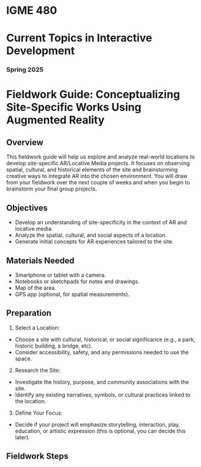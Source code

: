 # IGME 480

# Current Topics in Interactive Development

### Spring 2025

# Fieldwork Guide: Conceptualizing Site-Specific Works Using Augmented Reality

## Overview
This fieldwork guide will help us explore and analyze real-world locations to develop site-specific AR/Locative Media projects. It focuses on observing spatial, cultural, and historical elements of the site and brainstorming creative ways to integrate AR into the chosen environment. You will draw from your fieldwork over the next couple of weeks and when you begin to brainstorm your final group projects.

## Objectives
- Develop an understanding of site-specificity in the context of AR and locative media.
- Analyze the spatial, cultural, and social aspects of a location.
- Generate initial concepts for AR experiences tailored to the site.

## Materials Needed
- Smartphone or tablet with a camera.
- Notebooks or sketchpads for notes and drawings.
- Map of the area.
- GPS app (optional, for spatial measurements).

## Preparation
1. Select a Location:
- Choose a site with cultural, historical, or social significance (e.g., a park, historic building, a bridge, etc).
- Consider accessibility, safety, and any permissions needed to use the space.
2. Research the Site:
- Investigate the history, purpose, and community associations with the site.
- Identify any existing narratives, symbols, or cultural practices linked to the location.
3. Define Your Focus:
- Decide if your project will emphasize storytelling, interaction, play, education, or artistic expression (this is optional, you can decide this later).

## Fieldwork Steps
